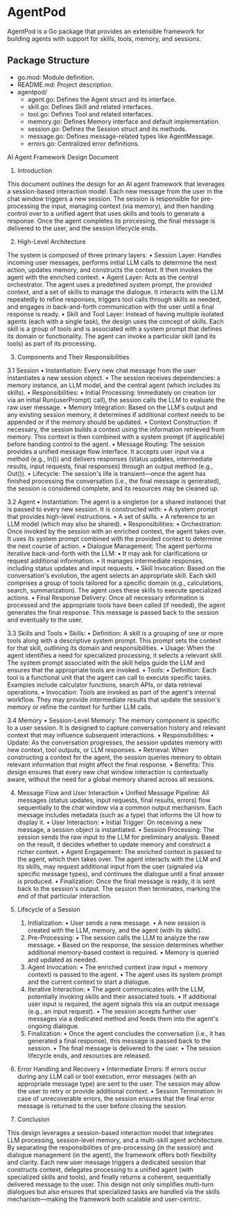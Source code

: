 # AgentPod

AgentPod is a Go package that provides an extensible framework for building agents with support for skills, tools, memory, and sessions.

## Package Structure

- go.mod: Module definition.
- README.md: Project description.
- agentpod/
  - agent.go: Defines the Agent struct and its interface.
  - skill.go: Defines Skill and related interfaces.
  - tool.go: Defines Tool and related interfaces.
  - memory.go: Defines Memory interface and default implementation.
  - session.go: Defines the Session struct and its methods.
  - message.go: Defines message-related types like AgentMessage.
  - errors.go: Centralized error definitions.

AI Agent Framework Design Document

1. Introduction

This document outlines the design for an AI agent framework that leverages a session-based interaction model. Each new message from the user in the chat window triggers a new session. The session is responsible for pre-processing the input, managing context (via memory), and then handing control over to a unified agent that uses skills and tools to generate a response. Once the agent completes its processing, the final message is delivered to the user, and the session lifecycle ends.

2. High-Level Architecture

The system is composed of three primary layers:
	•	Session Layer:
Handles incoming user messages, performs initial LLM calls to determine the next action, updates memory, and constructs the context. It then invokes the agent with the enriched context.
	•	Agent Layer:
Acts as the central orchestrator. The agent uses a predefined system prompt, the provided context, and a set of skills to manage the dialogue. It interacts with the LLM repeatedly to refine responses, triggers tool calls through skills as needed, and engages in back-and-forth communication with the user until a final response is ready.
	•	Skill and Tool Layer:
Instead of having multiple isolated agents (each with a single task), the design uses the concept of skills. Each skill is a group of tools and is associated with a system prompt that defines its domain or functionality. The agent can invoke a particular skill (and its tools) as part of its processing.

3. Components and Their Responsibilities

3.1 Session
	•	Instantiation:
Every new chat message from the user instantiates a new session object.
	•	The session receives dependencies: a memory instance, an LLM model, and the central agent (which includes its skills).
	•	Responsibilities:
	•	Initial Processing:
Immediately on creation (or via an initial Run(userPrompt) call), the session calls the LLM to evaluate the raw user message.
	•	Memory Integration:
Based on the LLM's output and any existing session memory, it determines if additional context needs to be appended or if the memory should be updated.
	•	Context Construction:
If necessary, the session builds a context using the information retrieved from memory. This context is then combined with a system prompt (if applicable) before handing control to the agent.
	•	Message Routing:
The session provides a unified message flow interface. It accepts user input via a method (e.g., In()) and delivers responses (status updates, intermediate results, input requests, final responses) through an output method (e.g., Out()).
	•	Lifecycle:
The session's life is transient—once the agent has finished processing the conversation (i.e., the final message is generated), the session is considered complete, and its resources may be cleaned up.

3.2 Agent
	•	Instantiation:
The agent is a singleton (or a shared instance) that is passed to every new session. It is constructed with:
	•	A system prompt that provides high-level instructions.
	•	A set of skills.
	•	A reference to an LLM model (which may also be shared).
	•	Responsibilities:
	•	Orchestration:
Once invoked by the session with an enriched context, the agent takes over. It uses its system prompt combined with the provided context to determine the next course of action.
	•	Dialogue Management:
The agent performs iterative back-and-forth with the LLM:
	•	It may ask for clarifications or request additional information.
	•	It manages intermediate responses, including status updates and input requests.
	•	Skill Invocation:
Based on the conversation's evolution, the agent selects an appropriate skill. Each skill comprises a group of tools tailored for a specific domain (e.g., calculations, search, summarization). The agent uses these skills to execute specialized actions.
	•	Final Response Delivery:
Once all necessary information is processed and the appropriate tools have been called (if needed), the agent generates the final response. This message is passed back to the session and eventually to the user.

3.3 Skills and Tools
	•	Skills:
	•	Definition:
A skill is a grouping of one or more tools along with a descriptive system prompt. This prompt sets the context for that skill, outlining its domain and responsibilities.
	•	Usage:
When the agent identifies a need for specialized processing, it selects a relevant skill. The system prompt associated with the skill helps guide the LLM and ensures that the appropriate tools are invoked.
	•	Tools:
	•	Definition:
Each tool is a functional unit that the agent can call to execute specific tasks. Examples include calculator functions, search APIs, or data retrieval operations.
	•	Invocation:
Tools are invoked as part of the agent's internal workflow. They may provide intermediate results that update the session's memory or refine the context for further LLM calls.

3.4 Memory
	•	Session-Level Memory:
The memory component is specific to a user session. It is designed to capture conversation history and relevant context that may influence subsequent interactions.
	•	Responsibilities:
	•	Update:
As the conversation progresses, the session updates memory with new context, tool outputs, or LLM responses.
	•	Retrieval:
When constructing a context for the agent, the session queries memory to obtain relevant information that might affect the final response.
	•	Benefits:
This design ensures that every new chat window interaction is contextually aware, without the need for a global memory shared across all sessions.

4. Message Flow and User Interaction
	•	Unified Message Pipeline:
All messages (status updates, input requests, final results, errors) flow sequentially to the chat window via a common output mechanism. Each message includes metadata (such as a type) that informs the UI how to display it.
	•	User Interaction:
	•	Initial Trigger:
On receiving a new message, a session object is instantiated.
	•	Session Processing:
The session sends the raw input to the LLM for preliminary analysis. Based on the result, it decides whether to update memory and construct a richer context.
	•	Agent Engagement:
The enriched context is passed to the agent, which then takes over. The agent interacts with the LLM and its skills, may request additional input from the user (signaled via specific message types), and continues the dialogue until a final answer is produced.
	•	Finalization:
Once the final message is ready, it is sent back to the session's output. The session then terminates, marking the end of that particular interaction.

5. Lifecycle of a Session
	1.	Initialization:
	•	User sends a new message.
	•	A new session is created with the LLM, memory, and the agent (with its skills).
	2.	Pre-Processing:
	•	The session calls the LLM to analyze the raw message.
	•	Based on the response, the session determines whether additional memory-based context is required.
	•	Memory is queried and updated as needed.
	3.	Agent Invocation:
	•	The enriched context (raw input + memory context) is passed to the agent.
	•	The agent uses its system prompt and the current context to start a dialogue.
	4.	Iterative Interaction:
	•	The agent communicates with the LLM, potentially invoking skills and their associated tools.
	•	If additional user input is required, the agent signals this via an output message (e.g., an input request).
	•	The session accepts further user messages via a dedicated method and feeds them into the agent's ongoing dialogue.
	5.	Finalization:
	•	Once the agent concludes the conversation (i.e., it has generated a final response), this message is passed back to the session.
	•	The final message is delivered to the user.
	•	The session lifecycle ends, and resources are released.

6. Error Handling and Recovery
	•	Intermediate Errors:
If errors occur during any LLM call or tool execution, error messages (with an appropriate message type) are sent to the user. The session may allow the user to retry or provide additional context.
	•	Session Termination:
In case of unrecoverable errors, the session ensures that the final error message is returned to the user before closing the session.

7. Conclusion

This design leverages a session-based interaction model that integrates LLM processing, session-level memory, and a multi-skill agent architecture. By separating the responsibilities of pre-processing (in the session) and dialogue management (in the agent), the framework offers both flexibility and clarity. Each new user message triggers a dedicated session that constructs context, delegates processing to a unified agent (with specialized skills and tools), and finally returns a coherent, sequentially delivered message to the user. This design not only simplifies multi-turn dialogues but also ensures that specialized tasks are handled via the skills mechanism—making the framework both scalable and user-centric.